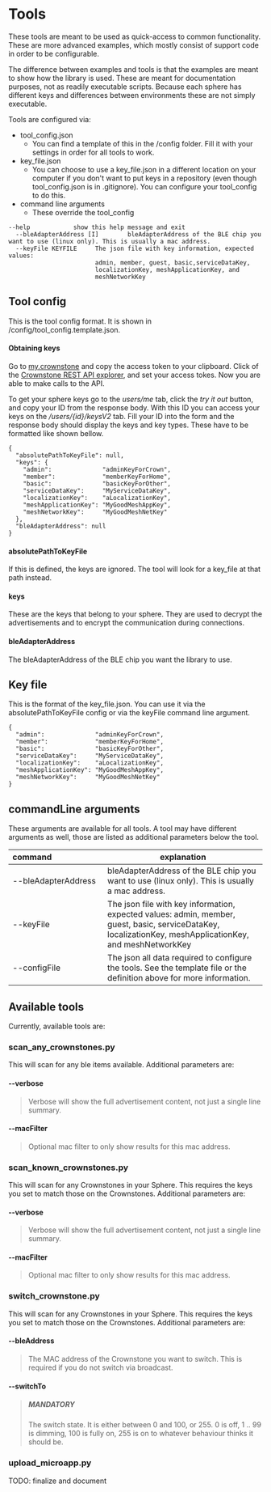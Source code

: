 # Tools
 
These tools are meant to be used as quick-access to common functionality. These are more advanced examples, which mostly consist of
support code in order to be configurable.

The difference between examples and tools is that the examples are meant to show how the library is used. These are meant for documentation purposes,
not as readily executable scripts. Because each sphere has different keys and differences between environments these are not simply executable.

Tools are configured via:
- tool_config.json
    - You can find a template of this in the /config folder. Fill it with your settings in order for all tools to work.
- key_file.json
    - You can choose to use a key_file.json in a different location on your computer if you don't want to put keys in a repository (even though tool_config.json is in .gitignore). You can configure your tool_config to do this.
- command line arguments
    - These override the tool_config
```
--help            show this help message and exit
  --bleAdapterAddress [I]        bleAdapterAddress of the BLE chip you want to use (linux only). This is usually a mac address.
  --keyFile KEYFILE     The json file with key information, expected values:
                        admin, member, guest, basic,serviceDataKey,
                        localizationKey, meshApplicationKey, and
                        meshNetworkKey
```

## Tool config

This is the tool config format. It is shown in /config/tool_config.template.json.

#### Obtaining keys

Go to [my.crownstone](my.crownstone.rocks) and copy the access token to your clipboard.
Click of the [Crownstone REST API explorer](https://my.crownstone.rocks/explorer/), and set your access tokes.
Now you are able to make calls to the API.

To get your sphere keys go to the *users/me* tab, click the *try it out* button, and copy your ID from the response body.
With this ID you can access your keys on the */users/{id}/keysV2* tab. Fill your ID into the form and the response body should display the keys and key types. These have to be formatted like shown bellow.
```
{
  "absolutePathToKeyFile": null,
  "keys": {
    "admin":              "adminKeyForCrown",
    "member":             "memberKeyForHome",
    "basic":              "basicKeyForOther",
    "serviceDataKey":     "MyServiceDataKey",
    "localizationKey":    "aLocalizationKey",
    "meshApplicationKey": "MyGoodMeshAppKey",
    "meshNetworkKey":     "MyGoodMeshNetKey"
  },
  "bleAdapterAddress": null
}
```
#### absolutePathToKeyFile
If this is defined, the keys are ignored. The tool will look for a key_file at that path instead.

#### keys
These are the keys that belong to your sphere. They are used to decrypt the advertisements and to encrypt the communication during connections.

#### bleAdapterAddress
The bleAdapterAddress of the BLE chip you want the library to use.


## Key file
This is the format of the key_file.json. You can use it via the absolutePathToKeyFile config or via the keyFile command line argument.

```
{
  "admin":              "adminKeyForCrown",
  "member":             "memberKeyForHome",
  "basic":              "basicKeyForOther",
  "serviceDataKey":     "MyServiceDataKey",
  "localizationKey":    "aLocalizationKey",
  "meshApplicationKey": "MyGoodMeshAppKey",
  "meshNetworkKey":     "MyGoodMeshNetKey"
}
```

## commandLine arguments
These arguments are available for all tools. A tool may have different arguments as well, those are listed as additional parameters below the tool.

| command&nbsp;&nbsp;&nbsp;&nbsp;&nbsp;&nbsp;&nbsp;&nbsp;&nbsp;&nbsp;&nbsp;&nbsp;&nbsp;&nbsp;&nbsp;&nbsp;&nbsp;&nbsp;&nbsp;&nbsp;&nbsp;&nbsp; | explanation |
|--------- | --- |
| --bleAdapterAddress    | bleAdapterAddress of the BLE chip you want to use (linux only). This is usually a mac address. |
| --keyFile     | The json file with key information, expected values: admin, member, guest, basic, serviceDataKey, localizationKey, meshApplicationKey, and meshNetworkKey |
| --configFile  | The json all data required to configure the tools. See the template file or the definition above for more information. |

## Available tools

Currently, available tools are:
### scan_any_crownstones.py
This will scan for any ble items available. Additional parameters are:
#### --verbose      
> Verbose will show the full advertisement content, not just a single line summary.
#### --macFilter      
> Optional mac filter to only show results for this mac address.
  
### scan_known_crownstones.py
This will scan for any Crownstones in your Sphere. This requires the keys you set to match those on the Crownstones. Additional parameters are:
#### --verbose      
> Verbose will show the full advertisement content, not just a single line summary.
#### --macFilter      
> Optional mac filter to only show results for this mac address.

### switch_crownstone.py
This will scan for any Crownstones in your Sphere. This requires the keys you set to match those on the Crownstones. Additional parameters are:
#### --bleAddress
> The MAC address of the Crownstone you want to switch. This is required if you do not switch via broadcast.
#### --switchTo
> ##### MANDATORY
> The switch state. It is either between 0 and 100, or 255. 0 is off, 1 .. 99 is dimming, 100 is fully on, 255 is on to whatever behaviour thinks it should be.


### upload_microapp.py
TODO: finalize and document
